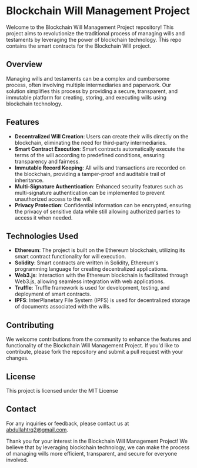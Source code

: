 # Blockchain Will Management Project

Welcome to the Blockchain Will Management Project repository! This project aims to revolutionize the traditional process of managing wills and testaments by leveraging the power of blockchain technology. This repo contains the smart contracts for the Blockchain Will project.

## Overview
Managing wills and testaments can be a complex and cumbersome process, often involving multiple intermediaries and paperwork. Our solution simplifies this process by providing a secure, transparent, and immutable platform for creating, storing, and executing wills using blockchain technology.

## Features
- **Decentralized Will Creation**: Users can create their wills directly on the blockchain, eliminating the need for third-party intermediaries.
- **Smart Contract Execution**: Smart contracts automatically execute the terms of the will according to predefined conditions, ensuring transparency and fairness.
- **Immutable Record Keeping**: All wills and transactions are recorded on the blockchain, providing a tamper-proof and auditable trail of inheritance.
- **Multi-Signature Authentication**: Enhanced security features such as multi-signature authentication can be implemented to prevent unauthorized access to the will.
- **Privacy Protection**: Confidential information can be encrypted, ensuring the privacy of sensitive data while still allowing authorized parties to access it when needed.

## Technologies Used
- **Ethereum**: The project is built on the Ethereum blockchain, utilizing its smart contract functionality for will execution.
- **Solidity**: Smart contracts are written in Solidity, Ethereum's programming language for creating decentralized applications.
- **Web3.js**: Interaction with the Ethereum blockchain is facilitated through Web3.js, allowing seamless integration with web applications.
- **Truffle**: Truffle framework is used for development, testing, and deployment of smart contracts.
- **IPFS**: InterPlanetary File System (IPFS) is used for decentralized storage of documents associated with the wills.

## Contributing
We welcome contributions from the community to enhance the features and functionality of the Blockchain Will Management Project. If you'd like to contribute, please fork the repository and submit a pull request with your changes.

## License
This project is licensed under the MIT License

## Contact
For any inquiries or feedback, please contact us at [abdullahtrq2@gmail.com](mailto:abdullahtrq2@gmail.com).

Thank you for your interest in the Blockchain Will Management Project! We believe that by leveraging blockchain technology, we can make the process of managing wills more efficient, transparent, and secure for everyone involved.
